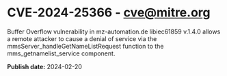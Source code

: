 # CVE-2024-25366 - cve@mitre.org

Buffer Overflow vulnerability in mz-automation.de libiec61859 v.1.4.0 allows a remote attacker to cause a denial of service via the mmsServer_handleGetNameListRequest function to the mms_getnamelist_service component.

**Publish date:** 2024-02-20

